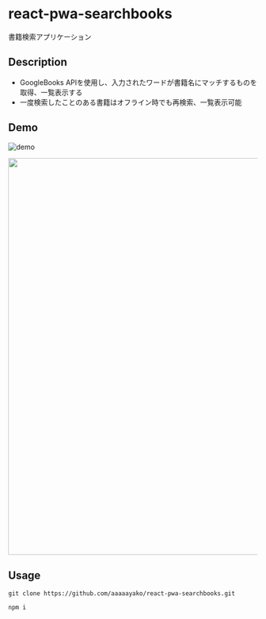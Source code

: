 # react-pwa-searchbooks
書籍検索アプリケーション

## Description
- GoogleBooks APIを使用し、入力されたワードが書籍名にマッチするものを取得、一覧表示する
- 一度検索したことのある書籍はオフライン時でも再検索、一覧表示可能

## Demo
![demo](https://raw.github.com/wiki/aaaaayako/react-pwa-searchbooks/searchbooks-demo.gif)

<img src="https://raw.github.com/wiki/aaaaayako/react-pwa-searchbooks/searchbooks-demo.gif?raw=true" width="800px">

## Usage
```
git clone https://github.com/aaaaayako/react-pwa-searchbooks.git
```
```
npm i
```
